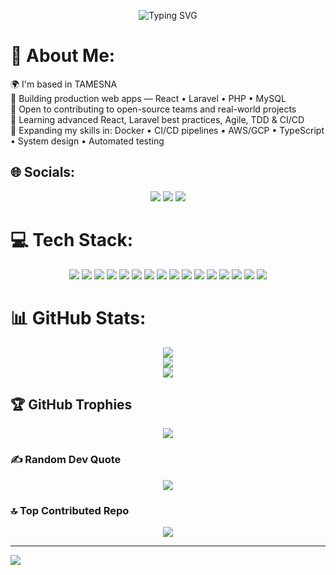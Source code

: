 <p align="center">
  <img src="https://readme-typing-svg.herokuapp.com?font=Righteous&size=35&pause=1000&color=4711F7&center=true&vCenter=true&&width=600&height=70&duration=4000&pause=1000&lines=I'm+Soufian+Bouhmad;Full+Stack+Web+Developer;Welcome+to+my+GitHub+account!" alt="Typing SVG" />
</p>

# 💫 About Me:
🌍 I'm based in TAMESNA<br>
🔭 Building production web apps — React • Laravel • PHP • MySQL  <br>
🤝 Open to contributing to open-source teams and real-world projects  <br>
🌱 Learning advanced React, Laravel best practices, Agile, TDD & CI/CD  <br>
🚀 Expanding my skills in: Docker • CI/CD pipelines • AWS/GCP • TypeScript • System design • Automated testing  

## 🌐 Socials:
<p align="center">
  <a href="https://instagram.com/soufian._0"><img src="https://img.shields.io/badge/Instagram-%23E4405F.svg?logo=Instagram&logoColor=white"/></a>
  <a href="https://linkedin.com/in/soufianbouhmad"><img src="https://img.shields.io/badge/LinkedIn-%230077B5.svg?logo=linkedin&logoColor=white"/></a>
  <a href="mailto:bouhmadsoufian16@gmail.com"><img src="https://img.shields.io/badge/Email-D14836?logo=gmail&logoColor=white"/></a>
</p>

# 💻 Tech Stack:
<p align="center">
  <img src="https://img.shields.io/badge/css3-%231572B6.svg?style=for-the-badge&logo=css3&logoColor=white"/>
  <img src="https://img.shields.io/badge/c++-%2300599C.svg?style=for-the-badge&logo=c%2B%2B&logoColor=white"/>
  <img src="https://img.shields.io/badge/html5-%23E34F26.svg?style=for-the-badge&logo=html5&logoColor=white"/>
  <img src="https://img.shields.io/badge/javascript-%23323330.svg?style=for-the-badge&logo=javascript&logoColor=%23F7DF1E"/>
  <img src="https://img.shields.io/badge/php-%23777BB4.svg?style=for-the-badge&logo=php&logoColor=white"/>
  <img src="https://img.shields.io/badge/python-3670A0?style=for-the-badge&logo=python&logoColor=ffdd54"/>
  <img src="https://img.shields.io/badge/jquery-%230769AD.svg?style=for-the-badge&logo=jquery&logoColor=white"/>
  <img src="https://img.shields.io/badge/laravel-%23FF2D20.svg?style=for-the-badge&logo=laravel&logoColor=white"/>
  <img src="https://img.shields.io/badge/react-%2320232a.svg?style=for-the-badge&logo=react&logoColor=%2361DAFB"/>
  <img src="https://img.shields.io/badge/apache-%23D42029.svg?style=for-the-badge&logo=apache&logoColor=white"/>
  <img src="https://img.shields.io/badge/mysql-4479A1.svg?style=for-the-badge&logo=mysql&logoColor=white"/>
  <img src="https://img.shields.io/badge/Canva-%2300C4CC.svg?style=for-the-badge&logo=Canva&logoColor=white"/>
  <img src="https://img.shields.io/badge/figma-%23F24E1E.svg?style=for-the-badge&logo=figma&logoColor=white"/>
  <img src="https://img.shields.io/badge/git-%23F05033.svg?style=for-the-badge&logo=git&logoColor=white"/>
  <img src="https://img.shields.io/badge/github-%23121011.svg?style=for-the-badge&logo=github&logoColor=white"/>
  <img src="https://img.shields.io/badge/bootstrap-%238511FA.svg?style=for-the-badge&logo=bootstrap&logoColor=white"/>
</p>

# 📊 GitHub Stats:
<p align="center">
  <img src="https://github-readme-stats.vercel.app/api?username=B-Soufian&theme=aura&hide_border=false&include_all_commits=false&count_private=true"/><br/>
  <img src="https://nirzak-streak-stats.vercel.app/?user=B-Soufian&theme=aura&hide_border=false"/><br/>
  <img src="https://github-readme-stats.vercel.app/api/top-langs/?username=B-Soufian&theme=aura&hide_border=false&include_all_commits=false&count_private=true&layout=compact"/>
</p>

## 🏆 GitHub Trophies
<p align="center">
  <img src="https://github-profile-trophy.vercel.app/?username=B-Soufian&theme=aura&no-frame=false&no-bg=true&margin-w=4"/>
</p>

### ✍️ Random Dev Quote
<p align="center">
  <img src="https://quotes-github-readme.vercel.app/api?type=horizontal&theme=radical"/>
</p>

### 🔝 Top Contributed Repo
<p align="center">
  <img src="https://github-contributor-stats.vercel.app/api?username=B-Soufian&limit=5&theme=aura&combine_all_yearly_contributions=true"/>
</p>

---
[![](https://visitcount.itsvg.in/api?id=B-Soufian&icon=2&color=1)](https://visitcount.itsvg.in)
